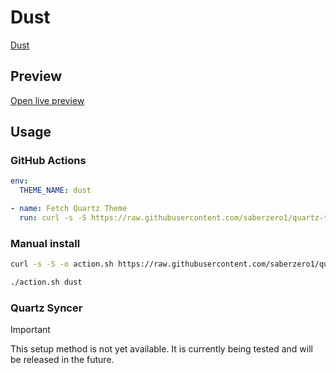 # Dust

[Dust](https://github.com/PedroHenrique17)

## Preview

[Open live preview](https://quartz-themes.github.io/dust/)

## Usage

### GitHub Actions

```yaml
env:
  THEME_NAME: dust
```

```yaml
- name: Fetch Quartz Theme
  run: curl -s -S https://raw.githubusercontent.com/saberzero1/quartz-themes/master/action.sh | bash -s -- $THEME_NAME
```

### Manual install

```bash
curl -s -S -o action.sh https://raw.githubusercontent.com/saberzero1/quartz-themes/master/action.sh

./action.sh dust
```

### Quartz Syncer

> [!IMPORTANT]
> This setup method is not yet available. It is currently being tested and will be released in the future.
